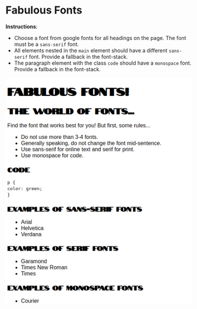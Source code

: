 # Fabulous Fonts

**Instructions**:

-   Choose a font from google fonts for all headings on the page. The font must be a `sans-serif` font.
-   All elements nested in the `main` element should have a different `sans-serif` font. Provide a fallback in the font-stack.
-   The paragraph element with the class `code` should have a `monospace` font. Provide a fallback in the font-stack.

![alt-text](reference.png "Reference Image")
